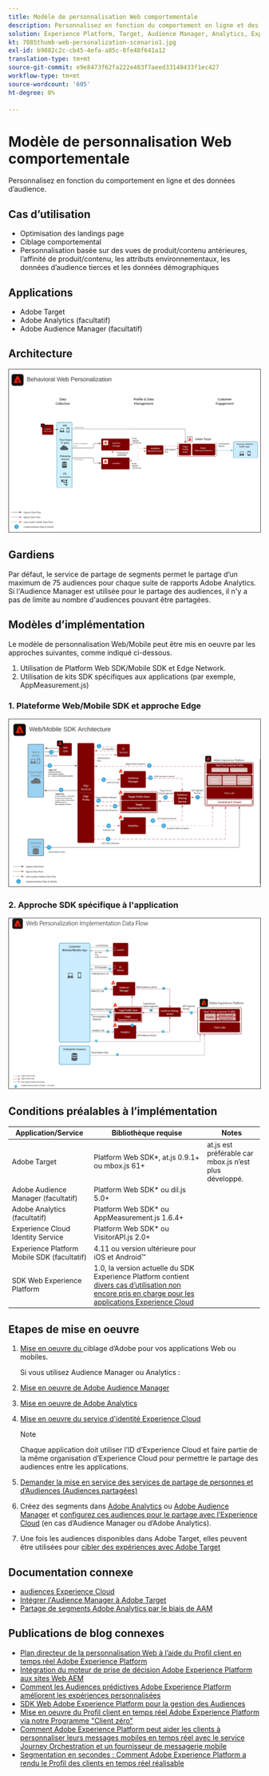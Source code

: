```yaml
---
title: Modèle de personnalisation Web comportementale
description: Personnalisez en fonction du comportement en ligne et des données d’audience.
solution: Experience Platform, Target, Audience Manager, Analytics, Experience Cloud Services, Data Collection
kt: 7085thumb-web-personalization-scenario1.jpg
exl-id: b9882c2c-cb45-4efa-a85c-8fe48f641a12
translation-type: tm+mt
source-git-commit: e9e8473f62fa222e483f7aeed33148433f1ec427
workflow-type: tm+mt
source-wordcount: '605'
ht-degree: 0%

---
```


# Modèle de personnalisation Web comportementale

Personnalisez en fonction du comportement en ligne et des données d’audience.

## Cas d’utilisation

* Optimisation des landings page
* Ciblage comportemental
* Personnalisation basée sur des vues de produit/contenu antérieures, l’affinité de produit/contenu, les attributs environnementaux, les données d’audience tierces et les données démographiques

## Applications

* Adobe Target
* Adobe Analytics (facultatif)
* Adobe Audience Manager (facultatif)

## Architecture

<img src="assets/personalization.svg" alt="Architecture de référence pour le scénario de personnalisation Web comportementale" style="border:1px solid #4a4a4a" />


## Gardiens

Par défaut, le service de partage de segments permet le partage d’un maximum de 75 audiences pour chaque suite de rapports Adobe Analytics. Si l&#39;Audience Manager est utilisée pour le partage des audiences, il n&#39;y a pas de limite au nombre d&#39;audiences pouvant être partagées. 

## Modèles d’implémentation

Le modèle de personnalisation Web/Mobile peut être mis en oeuvre par les approches suivantes, comme indiqué ci-dessous.

1. Utilisation de Platform Web SDK/Mobile SDK et Edge Network.
1. Utilisation de kits SDK spécifiques aux applications (par exemple, AppMeasurement.js)

### 1. Plateforme Web/Mobile SDK et approche Edge

<img src="assets/websdkflow.svg" alt="Architecture de référence pour Platform Web SDK/Mobile SDK et Edge Network Approach" style="border:1px solid #4a4a4a" />

### 2. Approche SDK spécifique à l&#39;application

<img src="assets/appsdkflow.png" alt="Architecture de référence pour l’approche du SDK spécifique à l’application" style="border:1px solid #4a4a4a" />




## Conditions préalables à l’implémentation

| Application/Service | Bibliothèque requise | Notes |
|---|---|---|
| Adobe Target | Platform Web SDK*, at.js 0.9.1+ ou mbox.js 61+ | at.js est préférable car mbox.js n’est plus développé. |
| Adobe Audience Manager (facultatif) | Platform Web SDK* ou dil.js 5.0+ |  |
| Adobe Analytics (facultatif) | Platform Web SDK* ou AppMeasurement.js 1.6.4+ |  |
| Experience Cloud Identity Service | Platform Web SDK* ou VisitorAPI.js 2.0+ |  |
| Experience Platform Mobile SDK (facultatif) | 4.11 ou version ultérieure pour iOS et Android™ |  |
| SDK Web Experience Platform | 1.0, la version actuelle du SDK Experience Platform contient [divers cas d’utilisation non encore pris en charge pour les applications Experience Cloud](https://github.com/adobe/alloy/projects/5) |  |

## Etapes de mise en oeuvre

1. [Mise en oeuvre du ](https://experienceleague.adobe.com/docs/target/using/implement-target/implementing-target.html) ciblage d’Adobe pour vos applications Web ou mobiles.

   Si vous utilisez Audience Manager ou Analytics :

1. [Mise en oeuvre de Adobe Audience Manager](https://experienceleague.adobe.com/docs/audience-manager/user-guide/implementation-integration-guides/implement-audience-manager.html)
1. [Mise en oeuvre de Adobe Analytics](https://experienceleague.adobe.com/docs/analytics/implementation/home.html)
1. [Mise en oeuvre du service d&#39;identité Experience Cloud](https://experienceleague.adobe.com/docs/id-service/using/implementation/implementation-guides.html)

   >[!NOTE]
   >
   >Chaque application doit utiliser l’ID d’Experience Cloud et faire partie de la même organisation d’Experience Cloud pour permettre le partage des audiences entre les applications.

1. [Demander la mise en service des services de partage de personnes et d’Audiences (Audiences partagées)](https://www.adobe.com/go/audiences)
1. Créez des segments dans [Adobe Analytics](https://experienceleague.adobe.com/docs/analytics/components/segmentation/segmentation-workflow/seg-build.html) ou [Adobe Audience Manager](https://experienceleague.adobe.com/docs/audience-manager/user-guide/features/segments/segment-builder.html) et [configurez ces audiences pour le partage avec l’Experience Cloud](https://experienceleague.adobe.com/docs/analytics/components/segmentation/segmentation-workflow/seg-publish.html) (en cas d’Audience Manager ou d’Adobe Analytics).
1. Une fois les audiences disponibles dans Adobe Target, elles peuvent être utilisées pour [cibler des expériences avec Adobe Target](https://experienceleague.adobe.com/docs/target/using/audiences/target.html)

## Documentation connexe

* [audiences Experience Cloud](https://experienceleague.adobe.com/docs/core-services/interface/audiences/audience-library.html)
* [Intégrer l&#39;Audience Manager à Adobe Target](https://experienceleague.adobe.com/docs/audience-manager/user-guide/implementation-integration-guides/integration-other-solutions/aam-target-integration.html)
* [Partage de segments Adobe Analytics par le biais de AAM](https://experienceleague.adobe.com/docs/analytics/components/segmentation/segmentation-workflow/seg-publish.html)


## Publications de blog connexes

* [Plan directeur de la personnalisation Web à l’aide du Profil client en temps réel Adobe Experience Platform](https://medium.com/adobetech/blueprint-for-web-personalization-using-adobe-experience-platform-real-time-customer-profile-fef2ce7a4b2f)
* [Intégration du moteur de prise de décision Adobe Experience Platform aux sites Web AEM](https://jaeness.medium.com/integrating-adobe-experience-platform-decisioning-engine-with-aem-websites-9c222acd12e2)
* [Comment les Audiences prédictives Adobe Experience Platform améliorent les expériences personnalisées](https://medium.com/adobetech/how-adobe-experience-platform-predictive-audiences-improves-personalized-experiences-1f75a60cb7a3)
* [SDK Web Adobe Experience Platform pour la gestion des Audiences](https://medium.com/adobetech/adobe-experience-platform-web-sdk-for-audience-management-751fa6d063bc)
* [Mise en oeuvre du Profil client en temps réel Adobe Experience Platform via notre Programme &quot;Client zéro&quot;](https://medium.com/adobetech/implementing-adobe-experience-platform-real-time-customer-profile-through-our-customer-zero-32e7cd952896)
* [Comment Adobe Experience Platform peut aider les clients à personnaliser leurs messages mobiles en temps réel avec le service Journey Orchestration et un fournisseur de messagerie mobile](https://medium.com/adobetech/how-adobe-experience-platform-helped-a-client-personalize-their-mobile-messaging-in-real-time-with-7d634aefa098)
* [Segmentation en secondes : Comment Adobe Experience Platform a rendu le Profil des clients en temps réel réalisable](https://medium.com/adobetech/segmentation-in-seconds-how-adobe-experience-platform-made-real-time-customer-profiles-a-reality-a7a8552b0847)
